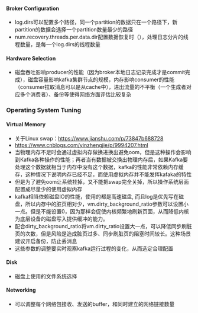 #### Broker Configuration
* log.dirs可以配置多个路径，同一个partition的数据只在一个路径下，新partition的数据会选择一个partition数量最少的路径
* num.recovery.threads.per.data.dir配置数据恢复时（），处理日志分片的线程数量，是每一个log.dirs的线程数量

#### Hardware Selection
* 磁盘吞吐影响producer的性能（因为broker本地日志记录完成才是commit完成），磁盘容量影响kafka集群节点的规模，内存影响consumer的性能（consumer拉取消息可以是从cache中），进出流量的不平衡（一个生成者对应多个消费者）、备份等使得网络方面评估比较复杂

### Operating System Tuning
#### Virtual Memory
* 关于Linux swap：https://www.jianshu.com/p/73847b688728
* https://www.cnblogs.com/yinzhengjie/p/9994207.html
* 当物理内存不足时会通过虚拟内存做换进换出避免oom，但是这种操作会影响到Kafka各种操作的性能；再者当有数据被交换出物理内存后，如果Kafka要处理这个数据就相当于内存中没有这个数据，kafka的性能非常依赖内存缓存，这种情况下说明内存已经不足，而使用虚拟内存并不能发挥kafaka的特性
* 但是为了避免oom让系统挂掉，又不能把swap完全关掉，所以操作系统层面配置成尽量少的使用虚拟内存
* kafka相当依赖磁盘IO的性能，使用的都是高速磁盘, 而且log是优先写在磁盘，所以内存中的脏页相对少，vm.dirty_background_ratio参数可以设置小一点。但是不能设置0，因为那样会促使内核频繁地刷新页面，从而降低内核为底层设备的磁盘写入提供缓冲的能力。
* 配合dirty_background_ratio将vm.dirty_ratio设置大一点，可以降低同步刷脏页的次数，但是风险是造成脏页过多、同步刷脏页的阻塞时间较长。这种场景建议开启备份，防止丢消息
* 这些参数的调整要实时观察kafka运行过程的变化，从而选定合理配置

#### Disk
* 磁盘上使用的文件系统选择

#### Networking
* 可以调整每个网络包接收、发送的buffer，和同时建立的网络链接数量
